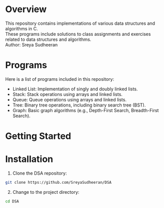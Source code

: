 # Overview
This repository contains implementations of various data structures and algorithms in C.<br>
These programs include solutions to class assignments and exercises related to data structures and algorithms.<br>
Author: Sreya Sudheeran
# Programs
Here is a list of programs included in this repository:

- Linked List: Implementation of singly and doubly linked lists.
- Stack: Stack operations using arrays and linked lists.
- Queue: Queue operations using arrays and linked lists.
- Tree: Binary tree operations, including binary search tree (BST).
- Graph: Basic graph algorithms (e.g., Depth-First Search, Breadth-First Search).

# Getting Started
# Installation
1. Clone the DSA repository:
```bash
git clone https://github.com/SreyaSudheeran/DSA
```
2. Change to the project directory:
```bash
cd DSA
```
